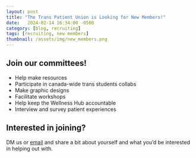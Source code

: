 ```yaml
---
layout: post
title: "The Trans Patient Union is Looking for New Members!"
date:   2024-02-14 16:34:00 -0500
category: [blog, recruiting]
tags: [recruiting, new members]
thumbnail: /assets/img/new_members.png
---
```


## Join our committees! 
- Help make resources
- Participate in canada-wide trans students collabs
- Make graphic designs
- Facilitate workshops
- Help keep the Wellness Hub accountable
- Interview and survey patient experiences

## Interested in joining?
DM us or [email](mailto:{{site.email}}) and 
share a bit about yourself and what you’d be 
interested in helping out with.